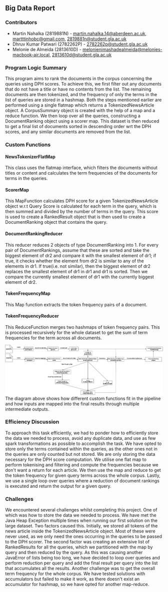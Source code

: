 ## Big Data Report

### Contributors
- Martin Nahalka (2819881N) - martin.nahalka.14@aberdeen.ac.uk, martttinhobc@gmail.com, 2819881n@student.gla.ac.uk
- Dhruv Kumar Patwari (2782262P) - 2782262p@student.gla.ac.uk
- Melonie de Almeida (2813610D) - melonienimashadealmeida@melonies-macbook-air.local, 2813610d@student.gla.ac.uk 

### Program Logic Summary
This program aims to rank the documents in the corpus concerning the queries using DPH scores. To achieve this, we first filter out any documents that do not have a title or have no contents from the list. The remaining documents are then tokenized, and the frequency of only the terms in the list of queries are stored in a hashmap. Both the steps mentioned earlier are performed using a single flatmap which returns a TokenizedNewsArticle object. A CorpusSummary object is created with the help of a map and a reduce function. We then loop over all the queries, constructing a DocumentRanking object using a scorer map. This dataset is then reduced to get a final list of documents sorted in descending order wrt the DPH scores, and any similar documents are removed from the list.
### Custom Functions
 
#### NewsTokenizerFlatMap
This class uses the flatmap interface, which filters the documents without titles or content and calculates the term frequencies of the documents for terms in the queries.
#### ScorerMap
This MapFunction calculates DPH score for a given TokenizedNewsArticle object w.r.t  Query Score is calculated for each term in the query, which is then summed and divided by the number of terms in the query. This score is used to create a RankedResult object that is then used to create a DocumentRanking object that contains the query.
#### DocumentRankingReducer
This reducer reduces 2 objects of type DocumentRanking into 1. For every pair of DocumentRankings, assume that these are sorted and take the biggest element of dr2 and compare it with the smallest element of dr1; if true, it checks whether the element from dr2 is similar to any of the elements in dr1. If true(i.e. not similar), then the biggest element of dr2 replaces the smallest element of dr1 in dr1 and dr1 is sorted. Then we compare the currently smallest element of dr1 with the currently biggest element of dr2.
#### TokenFrequencyMap
This Map function extracts the token frequency pairs of a document.
#### TokenFrequencyReducer
This ReduceFunction merges two hashmaps of token frequency pairs. This is processed recursively for the whole dataset to get the sum of term frequencies for the term across all documents.

![Graph](/images/graph.jpg "graph")
The diagram above shows how different custom functions fit in the pipeline and how inputs are mapped into the final results through multiple intermediate outputs.

### Efficiency Discussion
To approach this task efficiently, we had to ponder how to efficiently store the data we needed to process, avoid any duplicate data, and use as few spark transformations as possible to accomplish the task. We have opted to store only the terms contained within the queries, as the other ones not in the queries are only counted but not stored. We are only storing the data necessary for the DPH score computation. We utilise one flat map to perform tokenising and filtering and compute the frequencies because we don't want a return for each article. We then use the map and reduce to get the token frequency for given query terms across the whole corpus. Lastly, we use a single loop over queries where a reduction of document rankings is executed and return the output for a given query.
### Challenges
We encountered several challenges whilst completing this project. One of which was how to store the data we needed to process. We have met the Java Heap Exception multiple times when running our first solution on the large dataset. Two factors caused this. Initially, we stored all tokens of the news article inside the TokenizedNewsArticle object. Most of these were never used, as we only need the ones occurring in the queries to be passed to the DPH scorer. The second factor was creating an extensive list of RankedResults for all the queries, which we partitioned with the map by query and then reduced by the query. As this was causing another JavaError of lists being too long, we have decided to loop over queries and perform reduction per query and add the final result per query into the list that accumulates all the results. Another challenge was to get the overall term frequency for the whole corpus. We have tested solutions with accumulators but failed to make it work, as there doesn't exist an accumulator for hashmap, so we have opted for another map-reduce.



